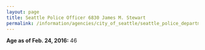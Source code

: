 ```yaml
---
layout: page
title: Seattle Police Officer 6830 James M. Stewart
permalink: /information/agencies/city_of_seattle/seattle_police_department/copbook/6830/
---
```


**Age as of Feb. 24, 2016:** 46
